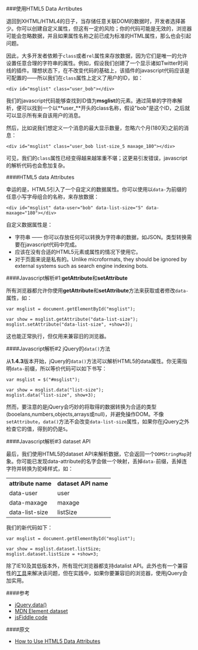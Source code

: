 ###使用HTML5 Data Arrtibutes

退回到XHTML/HTML4的日子，当存储任意关联DOM的数据时，开发者选择甚少。你可以创建自定义属性，但这有一定的风险；你的代码可能是无效的，浏览器可能会忽略数据，并且如果属性名称之前已成为标准的HTML属性，那么也会引起问题。

因此，大多开发者依赖于`class`或者`rel`属性来存放数据，因为它们是唯一的允许设置任意合理的字符串的属性。例如，假设我们创建了一个显示诸如Twitter时间线的插件。理想状态下，在不改变代码的基础上，该插件的javascript代码应该是可配置的——所以我们在`class`属性上定义了用户的ID，如：

	<div id="msglist" class="user_bob"></div>
	
我们的javascript代码能够查找到ID值为**msglist**的元素。通过简单的字符串解析，便可以找到一个以**user_**开头的class名称，假设"bob"是这个ID，之后就可以显示所有来自该用户的消息。

然后，比如说我们想定义一个消息的最大显示数量，忽略六个月(180天)之前的消息：
	
	<div id="msglist" class="user_bob list-size_5 maxage_180"></div>
	
可见，我们的`class`属性已经变得越来越笨重不堪；这更易引发错误，javascript的解析代码也会愈加复杂。

####HTML5 data Attributes

幸运的是，HTML5引入了一个自定义的数据属性。你可以使用以`data-`为前缀的任意小写字母组合的名称，来存放数据：

	<div id="msglist" data-user="bob" data-list-size="5" data-maxage="180"></div>
	
	
自定义数据属性是：

* 字符串 —— 你可以存放任何可以转换为字符串的数据，如JSON。类型转换需要在javascript代码中完成。
* 应该在没有合适的HTML5元素或属性的情况下使用它。
* 对于页面来说是私有的。Unlike microformats, they should be ignored by external systems such as search engine indexing bots.

####Javascript解析#1:**getAttribute**和**setAttribute**

所有浏览器都允许你使用**getAttribute**和**setAttribute**方法来获取或者修改`data-`属性，如：

	var msglist = document.getElementById("msglist");
 
	var show = msglist.getAttribute("data-list-size");
	msglist.setAttribute("data-list-size", +show+3);
	
这也能正常执行，但仅用来兼容旧的浏览器。

####Javascript解析#2 jQuery的`data()`方法

从**1.4.3**版本开始，jQuery的`data()`方法可以解析HTML5的data属性。你无需指明`data-`前缀，所以等价代码可以如下书写：

	var msglist = $("#msglist");
 
	var show = msglist.data("list-size");
	msglist.data("list-size", show+3);
	
然而，要注意的是jQuery会巧妙的将取得的数据转换为合适的类型(booelans,numbers,objects,arrays或null)，并避免操作DOM。不像`setAttribute`，`data()`方法不会改变`data-list-size`属性，如果你在jQuery之外检查它的值，得到的仍是`5`。

####Javascript解析#3 dataset API

最后，我们使用HTML5的dataset API来解析数据，它会返回一个`DOMStringMap`对象。你可能已发现data-attribute的名字会做一个映射，丢掉`data-`前缀，丢掉连字符并转换为驼峰样式，如：

<table summary="dataset API name conversion" style="width:auto;margin:1em auto">
<tbody><tr>
<th>attribute name</th>
<th>dataset API name</th>
</tr>
<tr>
<td>data-user</td>
<td>user</td>
</tr>
<tr>
<td>data-maxage</td>
<td>maxage</td>
</tr>
<tr>
<td>data-list-size</td>
<td>listSize</td>
</tr>
</tbody></table>

我们的新代码如下：

	var msglist = document.getElementById("msglist");
 
	var show = msglist.dataset.listSize;
	msglist.dataset.listSize = +show+3;
	
除了IE10及其低版本外，所有现代浏览器都支持datalist API。此外也有一个兼容性的[工具](https://github.com/Modernizr/Modernizr/wiki/HTML5-Cross-browser-Polyfills#dataset-property-for-use-with-custom-data--attributes)来解决该问题，但在实践中，如果你要兼容旧的浏览器，使用jQuery会加实用。

####参考

+ [jQuery.data()](http://api.jquery.com/data/)
+ [MDN Element dataset](https://developer.mozilla.org/zh-CN/docs/Web/API/HTMLElement/dataset)
+ [jsFiddle code](http://jsfiddle.net/DaJun/xm3uhq7t/1/)

####原文

+ [How to Use HTML5 Data Attributes](http://www.sitepoint.com/use-html5-data-attributes/)


	
	
	
	
	
	
	
	
	
	
	
	
	
	
	
	
	
	
	